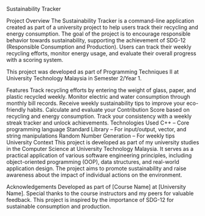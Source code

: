 Sustainability Tracker

Project Overview
The Sustainability Tracker is a command-line application created as part of a university project to help users track their recycling and energy consumption. The goal of the project is to encourage responsible behavior towards sustainability, supporting the achievement of SDG-12 (Responsible Consumption and Production). Users can track their weekly recycling efforts, monitor energy usage, and evaluate their overall progress with a scoring system.

This project was developed as part of Programming Techniques II at University Technology Malaysia in Semester 2/Year 1.

Features
Track recycling efforts by entering the weight of glass, paper, and plastic recycled weekly.
Monitor electric and water consumption through monthly bill records.
Receive weekly sustainability tips to improve your eco-friendly habits.
Calculate and evaluate your Contribution Score based on recycling and energy consumption.
Track your consistency with a weekly streak tracker and unlock achievements.
Technologies Used
C++ – Core programming language
Standard Library – For input/output, vector, and string manipulations
Random Number Generation – For weekly tips
University Context
This project is developed as part of my university studies in the Computer Science at University Technology Malaysia. It serves as a practical application of various software engineering principles, including object-oriented programming (OOP), data structures, and real-world application design. The project aims to promote sustainability and raise awareness about the impact of individual actions on the environment.

Acknowledgements
Developed as part of [Course Name] at [University Name].
Special thanks to the course instructors and my peers for valuable feedback.
This project is inspired by the importance of SDG-12 for sustainable consumption and production.
